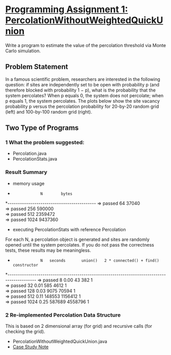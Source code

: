 # [Programming Assignment 1: PercolationWithoutWeightedQuickUnion](http://coursera.cs.princeton.edu/algs4/assignments/percolation.html)

Write a program to estimate the value of the percolation threshold via Monte Carlo simulation.


## Problem Statement 

In a famous scientific problem, researchers are interested in the following question: if sites are independently set to be open with probability p (and therefore blocked with probability 1 − p), what is the probability that the system percolates? When p equals 0, the system does not percolate; when p equals 1, the system percolates. The plots below show the site vacancy probability p versus the percolation probability for 20-by-20 random grid (left) and 100-by-100 random grid (right).


## Two Type of Programs

### 1 What the problem suggested:

* Percolation.java
* PercolationStats.java 

### Result Summary

*  memory usage

-                 N        bytes
*-------------------------------------------
=> passed       64        37040         
=> passed      256       590000         
=> passed      512      2359472         
=> passed     1024      9437360         


*  executing PercolationStats with reference Percolation

For each N, a percolation object is generated and sites are randomly opened
until the system percolates. If you do not pass the correctness tests, these
results may be meaningless.

-                 N   seconds       union()   2 * connected() + find()       constructor
*--------------------------------------------------------------------------------------------
=> passed        8     0.00           43                   382                   1         
=> passed       32     0.01          585                  4612                   1         
=> passed      128     0.03         9075                 70594                   1         
=> passed      512     0.11       148553               1156412                   1         
=> passed     1024     0.25       587689               4558796                   1         



### 2 Re-implemented Percolation Data Structure
 
This is based on 2 dimensional array (for grid) and recursive calls (for checking the grid).

* PercolationWithoutWeightedQuickUnion.java
* [Case Study Note](http://introcs.cs.princeton.edu/java/lectures/24percolation-2x2.pdf)

